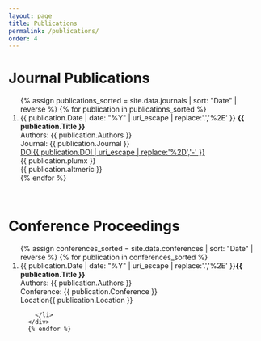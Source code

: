 ```yaml
---
layout: page
title: Publications
permalink: /publications/
order: 4
---
```

<script type="text/javascript" src="//cdn.plu.mx/widget-popup.js"></script>
<script type='text/javascript' src='https://d1bxh8uas1mnw7.cloudfront.net/assets/embed.js'></script>

<div class="box only-box">
  <h1>Journal Publications</h1>
    <div class="entry-container">
      <ol>
        {% assign publications_sorted = site.data.journals | sort: "Date" | reverse %}
        {% for publication in publications_sorted %}
          <div class="entry-container" >
            <div class="mainbar">
              <li>
                <div class="entry-container eighty">
                  <span class="yearbadge yearbadge-red"> {{ publication.Date | date: "%Y" | uri_escape | replace:'.','%2E' }}</span> <strong>{{ publication.Title }}</strong><br>
                    Authors: {{ publication.Authors }}<br>
                    Journal: {{ publication.Journal }}<br>
                    <a href="{{ publication.DOI }}" target="_blank" class="badge-link">
                      <div class="doi-container"><span class="doi-text doi-badge">DOI</span><span class="doi-text badge badge-primary">{{ publication.DOI | uri_escape | replace:'%2D','-' }}</span></div>
                    </a>
                </div>
                <div class="entry-container ten">
                  {{ publication.plumx }}
                </div>
                <div class="entry-container ten">
                  {{ publication.altmeric }}
                </div>        
              </li>
            </div>
          </div>
          {% endfor %}
      </ol>
  </div>
</div>

<br>

<div class="box only-box">
  <h1>Conference Proceedings</h1>
    <ol>
      {% assign conferences_sorted = site.data.conferences | sort: "Date" | reverse %}
      {% for publication in conferences_sorted %}
      <div class="mainbar">
        <li>
          <div class="entry-container eighty">
            <span class="yearbadge yearbadge-purple">{{ publication.Date | date: "%Y" | uri_escape | replace:'.','%2E' }}</span><strong>{{ publication.Title }}</strong><br>
            Authors: {{ publication.Authors }}<br>
            Conference: {{ publication.Conference }}<br>
            <div class="conf-container"><span class="conf-text conf-badge">Location</span><span class="conf-text badge badge-primary">{{ publication.Location }}</span></div>
          </div>
        
        </li>
      </div>
      {% endfor %}
  </ol>
</div>